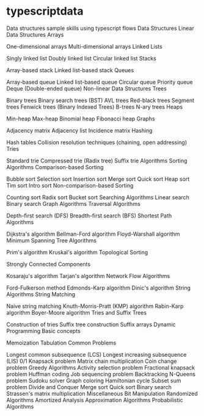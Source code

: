 # typescriptdata
Data structures sample skills using typescript flows
Data Structures
Linear Data Structures
Arrays

One-dimensional arrays
Multi-dimensional arrays
Linked Lists

Singly linked list
Doubly linked list
Circular linked list
Stacks

Array-based stack
Linked list-based stack
Queues

Array-based queue
Linked list-based queue
Circular queue
Priority queue
Deque (Double-ended queue)
Non-linear Data Structures
Trees

Binary trees
Binary search trees (BST)
AVL trees
Red-black trees
Segment trees
Fenwick trees (Binary Indexed Trees)
B-trees
N-ary trees
Heaps

Min-heap
Max-heap
Binomial heap
Fibonacci heap
Graphs

Adjacency matrix
Adjacency list
Incidence matrix
Hashing

Hash tables
Collision resolution techniques (chaining, open addressing)
Tries

Standard trie
Compressed trie (Radix tree)
Suffix trie
Algorithms
Sorting Algorithms
Comparison-based Sorting

Bubble sort
Selection sort
Insertion sort
Merge sort
Quick sort
Heap sort
Tim sort
Intro sort
Non-comparison-based Sorting

Counting sort
Radix sort
Bucket sort
Searching Algorithms
Linear search
Binary search
Graph Algorithms
Traversal Algorithms

Depth-first search (DFS)
Breadth-first search (BFS)
Shortest Path Algorithms

Dijkstra's algorithm
Bellman-Ford algorithm
Floyd-Warshall algorithm
Minimum Spanning Tree Algorithms

Prim's algorithm
Kruskal's algorithm
Topological Sorting

Strongly Connected Components

Kosaraju's algorithm
Tarjan's algorithm
Network Flow Algorithms

Ford-Fulkerson method
Edmonds-Karp algorithm
Dinic's algorithm
String Algorithms
String Matching

Naive string matching
Knuth-Morris-Pratt (KMP) algorithm
Rabin-Karp algorithm
Boyer-Moore algorithm
Tries and Suffix Trees

Construction of tries
Suffix tree construction
Suffix arrays
Dynamic Programming
Basic concepts

Memoization
Tabulation
Common Problems

Longest common subsequence (LCS)
Longest increasing subsequence (LIS)
0/1 Knapsack problem
Matrix chain multiplication
Coin change problem
Greedy Algorithms
Activity selection problem
Fractional knapsack problem
Huffman coding
Job sequencing problem
Backtracking
N-Queens problem
Sudoku solver
Graph coloring
Hamiltonian cycle
Subset sum problem
Divide and Conquer
Merge sort
Quick sort
Binary search
Strassen's matrix multiplication
Miscellaneous
Bit Manipulation
Randomized Algorithms
Amortized Analysis
Approximation Algorithms
Probabilistic Algorithms
